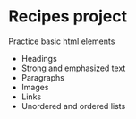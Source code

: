 # Recipes project

Practice basic html elements

- Headings
- Strong and emphasized text
- Paragraphs
- Images
- Links
- Unordered and ordered lists